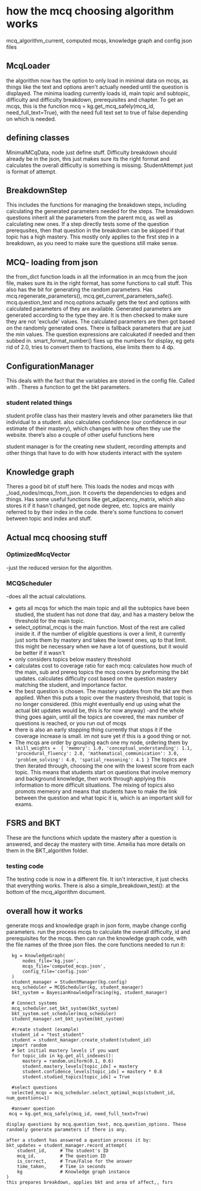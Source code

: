 # how the mcq choosing algorithm works

mcq_algorithm_current, computed mcqs, knowledge graph and config json files

## McqLoader
the algorithm now has the option to only load in minimal data on mcqs, as things like the text and options aren't actually needed until the question is displayed. The minima loading currently loads id, main topic and subtopic, difficulty and difficulty breakdown, prerequisites and chapter. To get an mcqs, this is the function mcq = kg.get_mcq_safely(mcq_id, need_full_text=True), with the need full text set to true of false depending on which is needed.

## defining classes
MinimalMCqData, node just define stuff. Difficulty breakdown should already be in the json, this just makes sure its the right format and calculates the overall difficulty is something is missing. StudentAttempt just is format of attempt.


## BreakdownStep
This includes the functions for managing the breakdown steps, including calculating the generated parameters needed for the steps. The breakdown questions inherit all the parameters from the parent mcq, as well as calculating new ones. If a step directly tests some of the question prerequsites, then that question in the breakdown can be skipped if that topic has a high mastery. This mostly only applies to the first step in a breakdown, as you need to make sure the questions still make sense.



## MCQ- loading from json
the from_dict function loads in all the information in an mcq from the json file, makes sure its in the right format, has some functions to call stuff.
This also has the bit for generating the random parameters. Has mcq.regenerate_parameters(), mcq.get_current_parameters_safe(). mcq.question_text and mcq.options actually gets the text and options with calculated parameters of they are available.
Generated parameters are generated according to the type they are. It is then checked to make sure they are not 'exclude' values. The calculated parameters are then got based on the randomly generated ones. There is fallback parameters that are just the min values. The question expressions are calcukated if needed and then subbed in.
smart_format_number() fixes up the numbers for display, eg gets rid of 2.0, tries to convert them to fractions, else limits them to 4 dp.

## ConfigurationManager
This deals with the fact that the variables are stored in the config file. Called with . Theres a function to get the bkt parameters.

### student related things
student profile class has their mastery levels and other parameters like that individual to a student. also calculates confidence (our confidence in our estimate of their mastery), which changes with how often they use the website. there’s also a couple of other useful functions here

student manager is for the creating new student, recording attempts and other things that have to do with how students interact with the system

## Knowledge graph
Theres a good bit of stuff here. This loads the nodes and mcqs with _load_nodes/mcqs_from_json. It coverts the dependencies to edges and things. Has some useful functions like get_adjacency_matrix, which also stores it if it hasn't changed, get node degree, etc.
topics are mainly referred to by their index in the code. there's some functions to convert between topic and index and stuff.
## Actual mcq choosing stuff
### OptimizedMcqVector
-just the reduced version for the algorithm.

### MCQScheduler
-does all the actual calculations.

- gets all mcqs for which the main topic and all the subtopics have been studied, the student has not done that day, and has a mastery below the threshold for the main topic.
- select_optimal_mcqs is the main function. Most of the rest are called inside it. if the number of eligible questions is over a limit, it currently just sorts them by mastery and takes the lowest ones, up to that limit. this might be necessary when we have a lot of questions, but it would be better if it wasn't
- only considers topics below mastery threshold
- calculates cost to coverage ratio for each mcq: calculates how much of the main, sub and prereq topics the mcq covers by preforming the bkt updates. calculates difficulty cost based on the question mastery matching the student, and importance factor.
- the best question is chosen. The mastery updates from the bkt are then applied. When this puts a topic over the mastery threshold, that topic is no longer considered.
  (this might eventually end up using what the actual bkt updates would be, this is for now anyway)
-and the whole thing goes again, until all the topics are covered, the max number of questions is reached, or you run out of mcqs
- there is also an early stopping thing currently that stops it if the coverage increase is small. im not sure yet if this is a good thing or not.
- The mcqs are order by grouping each one my node, ordering them by ``` skill_weights =  {
            'memory': 1.0,
            'conceptual_understanding': 1.1,
            'procedural_fluency': 2.0,
            'mathematical_communication': 3.0,
            'problem_solving': 4.0,
            'spatial_reasoning': 4.1
        }```
        The topics are then iterated through, choosing the one with the lowest score from each topic. This means that students start on questions that involve memory and background knowledge, then work through applying this information to more difficult situations. The mixing of topics also promots memeory and means that students have to make the link between the question and what topic it is, which is an important skill for exams.

## FSRS and BKT
These are the functions which update the mastery after a question is answered, and decay the mastery with time. Ameilia has more details on them in the BKT_algorithm folder.




### testing code
The testing code is now in a different file. It isn't interactive, it just checks that everything works. There is also a simple_breakdown_test(): at the bottom of the mcq_algorithm document.
## overall how it works
generate mcqs and knowledge graph in json form, maybe change config parameters. run the process mcqs to calculate the overall difficulty, id and prerequisites for the mcqs. then can run the knowledge graph code, with the file names of the three json files. the core functions needed to run it:
```
  kg = KnowledgeGraph(
      nodes_file='kg.json',
      mcqs_file='computed_mcqs.json',
      config_file='config.json'
  )
  student_manager = StudentManager(kg.config)
  mcq_scheduler = MCQScheduler(kg, student_manager)
  bkt_system = BayesianKnowledgeTracing(kg, student_manager)

  # Connect systems
  mcq_scheduler.set_bkt_system(bkt_system)
  bkt_system.set_scheduler(mcq_scheduler)
  student_manager.set_bkt_system(bkt_system)

  #create student (example)
  student_id = "test_student"
  student = student_manager.create_student(student_id)
  import random
  # Set initial mastery levels if you want
  for topic_idx in kg.get_all_indexes():
      mastery = random.uniform(0.1, 0.6)
      student.mastery_levels[topic_idx] = mastery
      student.confidence_levels[topic_idx] = mastery * 0.8
      student.studied_topics[topic_idx] = True

  #select questions
  selected_mcqs = mcq_scheduler.select_optimal_mcqs(student_id, num_questions=1)

  #answer question
 mcq = kg.get_mcq_safely(mcq_id, need_full_text=True)

display questions by mcq.question_text, mcq.question_options. These randomly generate parameters if there is any.

after a student has answered a question process it by:
bkt_updates = student_manager.record_attempt(
    student_id,     # The student's ID
    mcq_id,         # The question ID
    is_correct,     # True/False for the answer
    time_taken,     # Time in seconds
    kg              # Knowledge graph instance
)
this prepares breakdown, applies bkt and area of affect,, fsrs

```


